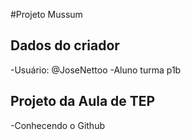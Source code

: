 #Projeto Mussum

## Dados do criador
-Usuário: @JoseNettoo
-Aluno turma p1b

## Projeto da Aula de TEP
-Conhecendo o Github
